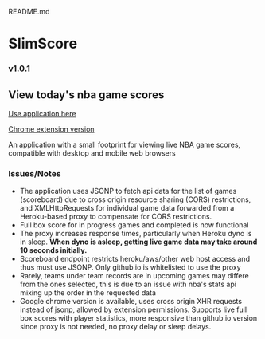 README.md

# SlimScore
### v1.0.1

## View today's nba game scores

[Use application here](https://changa0.github.io/boxscores/)

[Chrome extension version](https://github.com/changa0/boxscoreschrome)

An application with a small footprint for viewing live NBA game scores, compatible with desktop and mobile web browsers

### Issues/Notes
* The application uses JSONP to fetch api data for the list of games (scoreboard) due to cross origin resource sharing (CORS) restrictions, and XMLHttpRequests for individual game data forwarded from a Heroku-based proxy to compensate for CORS restrictions.
* Full box score for in progress games and completed is now functional
* The proxy increases response times, particularly when Heroku dyno is in sleep. **When dyno is asleep, getting live game data may take around 10 seconds initially.**
* Scoreboard endpoint restricts heroku/aws/other web host access and thus must use JSONP. Only github.io is whitelisted to use the proxy
* Rarely, teams under team records are in upcoming games may differe from the ones selected, this is due to an issue with nba's stats api mixing up the order in the requested data
* Google chrome version is available, uses cross origin XHR requests instead of jsonp, allowed by extension permissions. Supports live full box scores with player statistics, more responsive than github.io version since proxy is not needed, no proxy delay or sleep delays.
